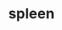 ---
title: spleen
release_version: v1.1
hra_release_version:
  - v1.0
  - v1.1
  - v1.2
type: asct-b
description: '[Anatomical Structures, Cell Types, plus Biomarkers (ASCT+B) tables](https://hubmapconsortium.github.io/ccf/pages/ccf-anatomical-structures.html) aim to capture the nested *part_of* structure of anatomical human body parts, the typology of cells, and biomarkers used to identify cell types. The tables are authored and reviewed by an international team of experts.'
creators:
  - 0000-0002-7250-3569
  - 0000-0003-4379-8967
  - 0000-0002-3882-457X
project_leads:
  - 0000-0002-3321-6137
reviewers:
  - 0000-0003-4632-0301
  - 0000-0001-7688-1439
  - 0000-0002-4404-8116
  - 0000-0002-3602-7331
  - 0000-0002-3522-8932
  - 0000-0001-7655-4833
creation_date: 2021-12-01T00:00:00
license: CC BY 4.0
publisher:  HuBMAP 
funder:  National Institutes of Health 
award_number:  OT2OD026671 
hubmap_id:  HBM582.WJWX.929 
datatable: ASCT-B_VH_Spleen.csv
doi: https://doi.org/10.48539/HBM582.WJWX.929
---